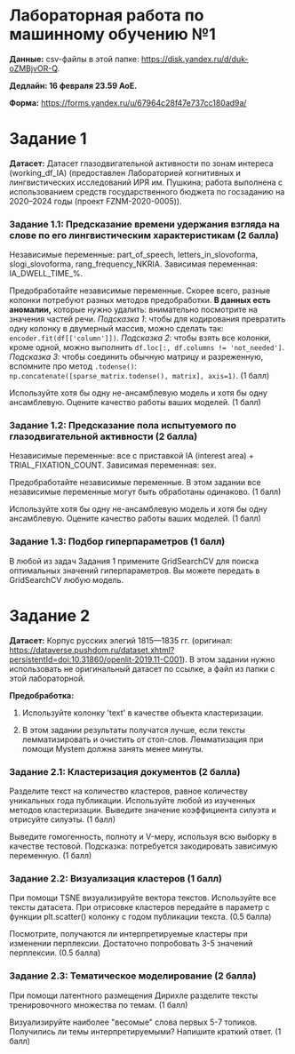 # Лабораторная работа по машинному обучению №1

**Данные:** csv-файлы в этой папке: https://disk.yandex.ru/d/duk-oZMBjvOR-Q.

**Дедлайн: 16 февраля 23.59 AoE.**

**Форма:** https://forms.yandex.ru/u/67964c28f47e737cc180ad9a/


# Задание 1

**Датасет:** Датасет глазодвигательной активности по зонам интереса (working_df_IA) (предоставлен Лабораторией когнитивных и лингвистических исследований ИРЯ им. Пушкина; работа выполнена с использованием средств государственного бюджета по госзаданию на 2020–2024 годы (проект FZNM-2020-0005)).

### Задание 1.1: Предсказание времени удержания взгляда на слове по его лингвистическим характеристикам (2 балла)

Независимые переменные: part_of_speech, letters_in_slovoforma, slogi_slovoforma, rang_frequency_NKRIA. Зависимая переменная: IA_DWELL_TIME_%.

Предобработайте независимые переменные. Скорее всего, разные колонки потребуют разных методов предобработки. **В данных есть аномалии,** которые нужно удалить: внимательно посмотрите на значения частей речи. _Подсказка 1_: чтобы для кодирования превратить одну колонку в двумерный массив, можно сделать так: `encoder.fit(df[['column']])`. _Подсказка 2_: чтобы взять все колонки, кроме одной, можно выполнить `df.loc[:, df.columns != 'not_needed']`. _Подсказка 3_: чтобы соединить обычную матрицу и разреженную, вспомните про метод `.todense()`: `np.concatenate([sparse_matrix.todense(), matrix], axis=1)`. (1 балл)

Используйте хотя бы одну не-ансамблевую модель и хотя бы одну ансамблевую. Оцените качество работы ваших моделей. (1 балл)

### Задание 1.2: Предсказание пола испытуемого по глазодвигательной активности (2 балла)

Независимые переменные: все с приставкой IA (interest area) + TRIAL_FIXATION_COUNT. Зависимая переменная: sex.

Предобработайте независимые переменные. В этом задании все независимые переменные могут быть обработаны одинаково. (1 балл)

Используйте хотя бы одну не-ансамблевую модель и хотя бы одну ансамблевую. Оцените качество работы ваших моделей. (1 балл)

### Задание 1.3: Подбор гиперпараметров (1 балл)

В любой из задач Задания 1 примените GridSearchCV для поиска оптимальных значений гиперпараметров. Вы можете передать в GridSearchCV любую модель. 


# Задание 2

**Датасет:** Корпус русских элегий 1815—1835 гг. (оригинал: https://dataverse.pushdom.ru/dataset.xhtml?persistentId=doi:10.31860/openlit-2019.11-C001). В этом задании нужно использовать не оригинальный датасет по ссылке, а файл из папки с этой лабораторной.

**Предобработка:** 

1. Используйте колонку 'text' в качестве объекта кластеризации.  

2. В этом задании результаты получатся лучше, если тексты лемматизировать и очистить от стоп-слов. Лемматизация при помощи Mystem должна занять менее минуты.


### Задание 2.1: Кластеризация документов (2 балла)

Разделите текст на количество кластеров, равное количеству уникальных года публикации. Используйте любой из изученных методов кластеризации. Выведите значение коэффициента силуэта и отрисуйте силуэты. (1 балл)

Выведите гомогенность, полноту и V-меру, используя всю выборку в качестве тестовой. Подсказка: потребуется закодировать зависимую переменную. (1 балл)

### Задание 2.2: Визуализация кластеров (1 балл)

При помощи TSNE визуализируйте вектора текстов. Используйте все тексты датасета. При отрисовке кластеров передайте в параметр с функции plt.scatter() колонку с годом публикации текста. (0.5 балла)

Посмотрите, получаются ли интерпретируемые кластеры при изменении перплексии. Достаточно попробовать 3-5 значений перплексии. (0.5 балла)

### Задание 2.3: Тематическое моделирование (2 балла)

При помощи латентного размещения Дирихле разделите тексты тренировочного множества по темам. (1 балл)

Визуализируйте наиболее "весомые" слова первых 5-7 топиков. Получились ли темы интерпретируемыми? Напишите краткий ответ. (1 балл)
